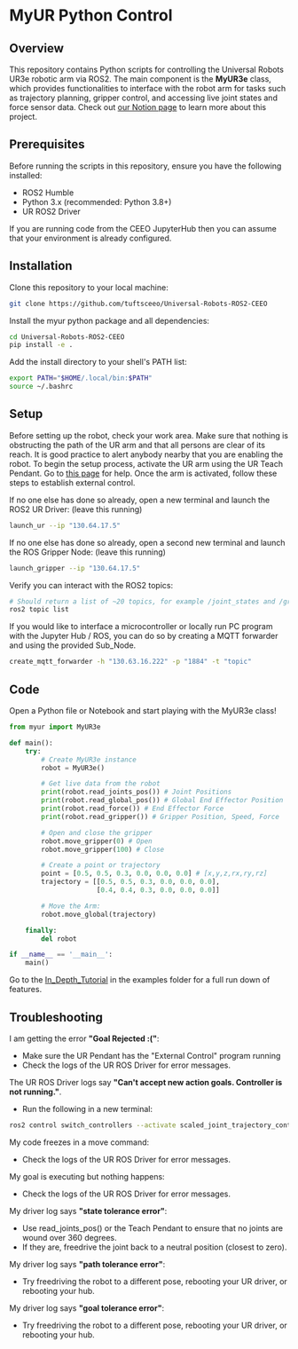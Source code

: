 # MyUR Python Control

## Overview

This repository contains Python scripts for controlling the Universal Robots UR3e robotic arm via ROS2. The main component is the **MyUR3e** class, which provides functionalities to interface with the robot arm for tasks such as trajectory planning, gripper control, and accessing live joint states and force sensor data. Check out [our Notion page](https://fetlab.notion.site/UR3e-Robot-Arm-16afcd0dec6648f0b090a2a0807abf8c?pvs=4) to learn more about this project.

## Prerequisites

Before running the scripts in this repository, ensure you have the following installed:

- ROS2 Humble
- Python 3.x (recommended: Python 3.8+)
- UR ROS2 Driver

If you are running code from the CEEO JupyterHub then you can assume that your environment is already configured.

## Installation

Clone this repository to your local machine:

```bash
git clone https://github.com/tuftsceeo/Universal-Robots-ROS2-CEEO
```

Install the myur python package and all dependencies:

```bash
cd Universal-Robots-ROS2-CEEO
pip install -e .
```

Add the install directory to your shell's PATH list:
```bash
export PATH="$HOME/.local/bin:$PATH"
source ~/.bashrc
```

## Setup

Before setting up the robot, check your work area. Make sure that nothing is obstructing the path of the UR arm and that all persons are clear of its reach. It is good practice to alert anybody nearby that you are enabling the robot. To begin the setup process, activate the UR arm using the UR Teach Pendant. Go to [this page](https://github.com/tuftsceeo/Universal-Robots-ROS2-CEEO/blob/main/URTP.md) for help. Once the arm is activated, follow these steps to establish external control.

If no one else has done so already, open a new terminal and launch the ROS2 UR Driver: (leave this running)
```bash
launch_ur --ip "130.64.17.5"
```

If no one else has done so already, open a second new terminal and launch the ROS Gripper Node: (leave this running)
```bash
launch_gripper --ip "130.64.17.5"
```

Verify you can interact with the ROS2 topics:
```bash
# Should return a list of ~20 topics, for example /joint_states and /gripper/control
ros2 topic list
```

If you would like to interface a microcontroller or locally run PC program with the Jupyter Hub / ROS, you can do so by creating a MQTT forwarder and using the provided Sub_Node.
```bash
create_mqtt_forwarder -h "130.63.16.222" -p "1884" -t "topic"
```

## Code

Open a Python file or Notebook and start playing with the MyUR3e class!
```python
from myur import MyUR3e

def main():
    try:
        # Create MyUR3e instance
        robot = MyUR3e()

        # Get live data from the robot
        print(robot.read_joints_pos()) # Joint Positions
        print(robot.read_global_pos()) # Global End Effector Position
        print(robot.read_force()) # End Effector Force
        print(robot.read_gripper()) # Gripper Position, Speed, Force

        # Open and close the gripper
        robot.move_gripper(0) # Open
        robot.move_gripper(100) # Close

        # Create a point or trajectory
        point = [0.5, 0.5, 0.3, 0.0, 0.0, 0.0] # [x,y,z,rx,ry,rz]
        trajectory = [[0.5, 0.5, 0.3, 0.0, 0.0, 0.0],
                      [0.4, 0.4, 0.3, 0.0, 0.0, 0.0]]

        # Move the Arm:
        robot.move_global(trajectory)

    finally:
        del robot

if __name__ == '__main__':
    main()
```
Go to the [In_Depth_Tutorial](https://github.com/tuftsceeo/Universal-Robots-ROS2-CEEO/blob/6d0b88f86543e63ce5a9f9999cb61271c0f339b7/examples/In_Depth_Tutorial.ipynb) in the examples folder for a full run down of features.

## Troubleshooting ##

I am getting the error **"Goal Rejected :("**:
  - Make sure the UR Pendant has the "External Control" program running
  - Check the logs of the UR ROS Driver for error messages.

The UR ROS Driver logs say **"Can't accept new action goals. Controller is not running."**.
  - Run the following in a new terminal:
```bash
ros2 control switch_controllers --activate scaled_joint_trajectory_controller
```

My code freezes in a move command:
  - Check the logs of the UR ROS Driver for error messages.

My goal is executing but nothing happens:
  - Check the logs of the UR ROS Driver for error messages.

My driver log says **"state tolerance error"**:
  - Use read_joints_pos() or the Teach Pendant to ensure that no joints are wound over 360 degrees.
  - If they are, freedrive the joint back to a neutral position (closest to zero).

My driver log says **"path tolerance error"**:
  - Try freedriving the robot to a different pose, rebooting your UR driver, or rebooting your hub.

My driver log says **"goal tolerance error"**:
  - Try freedriving the robot to a different pose, rebooting your UR driver, or rebooting your hub.
